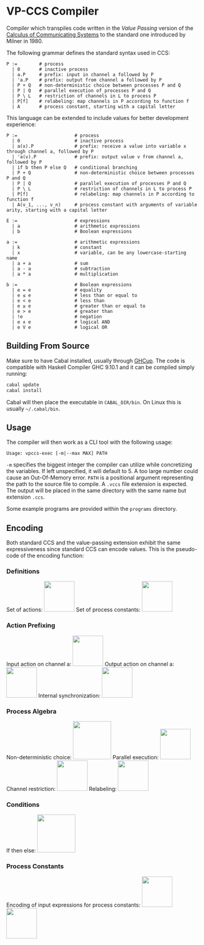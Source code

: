 # VP-CCS Compiler
Compiler which transpiles code written in the _Value Passing_ version of the [Calculus of Communicating Systems](https://link.springer.com/book/10.1007/3-540-10235-3) to the standard one introduced by Milner in 1980.

The following grammar defines the standard syntax used in CCS:

```
P :=        # process
  | 0       # inactive process
  | a.P     # prefix: input in channel a followed by P
  | 'a.P    # prefix: output from channel a followed by P
  | P + Q   # non-deterministic choice between processes P and Q
  | P | Q   # parallel execution of processes P and Q
  | P \ L   # restriction of channels in L to process P
  | P[f]    # relabeling: map channels in P according to function f
  | A       # process constant, starting with a capital letter
```

This language can be extended to include values for better development experience:

```
P :=                     # process
  | 0                    # inactive process
  | a(x).P               # prefix: receive a value into variable x through channel a, followed by P
  | 'a(v).P              # prefix: output value v from channel a, followed by P
  | if b then P else Q   # conditional branching
  | P + Q                # non-deterministic choice between processes P and Q
  | P | Q                # parallel execution of processes P and Q
  | P \ L                # restriction of channels in L to process P
  | P[f]                 # relabeling: map channels in P according to function f
  | A(v_1, ..., v_n)     # process constant with arguments of variable arity, starting with a capital letter

E :=                     # expressions
  | a                    # arithmetic expressions
  | b                    # Boolean expressions

a :=                     # arithmetic expressions
  | k                    # constant
  | x                    # variable, can be any lowercase-starting name
  | a + a                # sum
  | a - a                # subtraction
  | a * a                # multiplication

b :=                     # Boolean expressions
  | e = e                # equality
  | e ≤ e                # less than or equal to
  | e < e                # less than
  | e ≥ e                # greater than or equal to
  | e > e                # greater than
  | !e                   # negation
  | e ∧ e                # logical AND
  | e V e                # logical OR
```

## Building From Source
Make sure to have Cabal installed, usually through [GHCup](https://www.haskell.org/ghcup/).
The code is compatible with Haskell Compiler GHC 9.10.1 and it can be compiled simply running:

```bash
cabal update
cabal install
```

Cabal will then place the executable in ```CABAL_DIR/bin```. On Linux this is usually ```~/.cabal/bin```.

## Usage
The compiler will then work as a CLI tool with the following usage:

```
Usage: vpccs-exec [-m|--max MAX] PATH
```

```-m``` specifies the biggest integer the compiler can utilize while concretizing the variables. If left unspecified, it will default to 5. A too large number could cause an Out-Of-Memory error.
```PATH``` is a positional argument representing the path to the source file to compile. A ```.vccs``` file extension is expected. The output will be placed in the same directory with the same name but extension ```.ccs```.

Some example programs are provided within the ```programs``` directory.

## Encoding
Both standard CCS and the value-passing extension exhibit the same expressiveness since standard CCS can encode values. This is the pseudo-code of the encoding function:

### Definitions
Set of actions:
<img src="assets/actions_set.png" height="80">
Set of process constants:
<img src="assets/process_constants_set.png" height="80">

### Action Prefixing
Input action on channel a:
<img src="assets/action_prefix_input.png" height="80">
Output action on channel a:
<img src="assets/action_prefix_output.png" height="80">
Internal synchronization:
<img src="assets/action_prefix_tau.png" height="80">

### Process Algebra
Non-deterministic choice:
<img src="assets/choice.png" height="100">
Parallel execution:
<img src="assets/par.png" height="80">
Channel restriction:
<img src="assets/res.png" height="80">
Relabeling:
<img src="assets/rel.png" height="80">

### Conditions
If then else:
<img src="assets/if_then_else.png" height="100">

### Process Constants
Encoding of input expressions for process constants:
<img src="assets/process_constants.png" height="80">
<img src="assets/process_constants_2.png" height="80">
